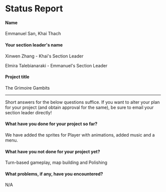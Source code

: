 # Status Report

#### Name

Emmanuel San, Khai Thach

#### Your section leader's name

Xinwen Zhang - Khai's Section Leader

Elmira Talebianaraki - Emmanuel's Section Leader

#### Project title

The Grimoire Gambits

***

Short answers for the below questions suffice. If you want to alter your plan for your project (and obtain approval for the same), be sure to email your section leader directly!

#### What have you done for your project so far?

We have added the sprites for Player with animations, added music and a menu.

#### What have you not done for your project yet?

Turn-based gameplay, map building and Polishing

#### What problems, if any, have you encountered?

N/A
